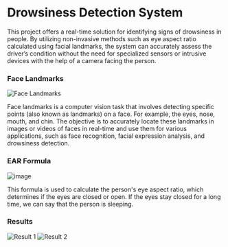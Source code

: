 # Drowsiness Detection System

This project offers a real-time solution for identifying signs of drowsiness in people. By utilizing non-invasive methods such as eye aspect ratio calculated using facial landmarks, the system can accurately assess the driver’s condition without the need for specialized sensors or intrusive devices with the help of a camera facing the person.

### Face Landmarks

![Face Landmarks](https://raw.githubusercontent.com/user/repository/main/assets/face_landmarks.png)

Face landmarks is a computer vision task that involves detecting specific points (also known as landmarks) on a face. For example, the eyes, nose, mouth, and chin. The objective is to accurately locate these landmarks in images or videos of faces in real-time and use them for various applications, such as face recognition, facial expression analysis, and drowsiness detection.

### EAR Formula

![image](https://github.com/user-attachments/assets/b4ab0de0-d2a1-440c-86d2-830be47e4380)


This formula is used to calculate the person's eye aspect ratio, which determines if the eyes are closed or open. If the eyes stay closed for a long time, we can say that the person is sleeping.

### Results

![Result 1](https://raw.githubusercontent.com/user/repository/main/assets/result1.png)
![Result 2](https://raw.githubusercontent.com/user/repository/main/assets/result2.png)

